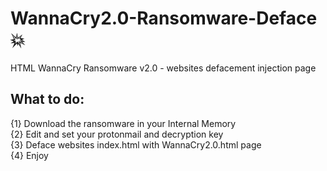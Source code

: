 # WannaCry2.0-Ransomware-Deface 💥
HTML WannaCry Ransomware v2.0 - websites defacement injection page

## What to do:
{1} Download the ransomware in your Internal Memory <br>
{2} Edit and set your protonmail and decryption key <br>
{3} Deface websites index.html with WannaCry2.0.html page <br>
{4} Enjoy
